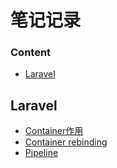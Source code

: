 # 笔记记录

### Content
- [Laravel](#laravel)

## Laravel
- [Container作用](https://github.com/heqichang/note/blob/main/php/Laravel%20---%20Container%E4%BD%9C%E7%94%A8.md)
- [Container rebinding](https://github.com/heqichang/note/blob/main/php/Laravel%20---%20Container%20rebinding.md)
- [Pipeline](https://github.com/heqichang/note/blob/main/php/Laravel%20---%20Pipeline.md)